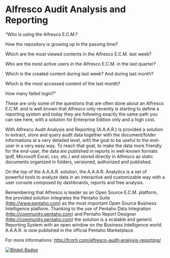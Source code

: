 Alfresco Audit Analysis and Reporting
===

”Who is using the Alfresco E.C.M.?

How the repository is growing up in the passing time?

Which are the most viewed contents in the Alfresco E.C.M. last week?

Who are the most active users in the Alfresco E.C.M. in the last quarter?

Which is the created content during last week? And during last month?

Which is the most accessed content of the last month?

How many failed login?”

These are only some of the questions that are often done about an Alfresco E.C.M. and is well known that Alfresco only recently is starting to define a reporting system and today they are following exactly the same path you can see here, with a solution for Enterprise Edition only and a high cost.

With Alfresco Audit Analysis and Reporting (A.A.A.R.) is provided a solution to extract, store and query audit data together with the document/folder informations at a very detailed level, with the goal to be useful to the end-user in a very easy way. To reach that goal, to make the data more friendly for the end-user, the data are published in reports in well-known formats (pdf, Microsoft Excel, csv, etc.) and stored directly in Alfresco as static documents organized in folders, versioned, authorized and published.

On the top of the A.A.A.R. solution, the A.A.A.R. Analytics is a set of powerful tools to analyze data in an interactive and customizable way with a user console composed by dashboards, reports and free analysis.

Remembering that Alfresco is leader as an Open Source E.C.M. platform, the provided solution integrates the Pentaho Suite (http://www.pentaho.com) as the most important Open Source Business Intelligence platform. Thanking to the use of Pentaho Data Integration (http://community.pentaho.com) and Pentaho Report Designer (http://community.pentaho.com) the solution is a scalable and generic Reporting System with an open window on the Business Intelligence world. A.A.A.R. is now published in the official Pentaho Marketplace.

For more informations:
http://fcorti.com/alfresco-audit-analysis-reporting/


[![Bitdeli Badge](https://d2weczhvl823v0.cloudfront.net/fcorti/alfresco-audit-analysis-reporting/trend.png)](https://bitdeli.com/free "Bitdeli Badge")

